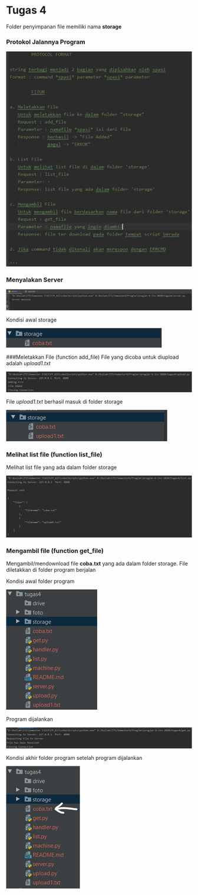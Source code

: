 # Tugas 4

Folder penyimpanan file memiliki nama **storage**
### Protokol Jalannya Program

![hasil_run](foto/protokol.png)

### Menyalakan Server

![server](foto/server.png)

Kondisi awal storage

![storage](foto/storage_awal.png)


###Meletakkan File (function add_file)
File yang dicoba untuk diupload adalah *upload1.txt*

![upload](foto/upload.png)

File *upload1.txt* berhasil masuk di folder storage

![hasil_upload](foto/upload_hasil.png)

### Melihat list file (function list_file)
Melihat list file yang ada dalam folder storage

![list](foto/list.png)

### Mengambil file (function get_file)
Mengambil/mendownload file **coba.txt** yang ada dalam folder storage. File diletakkan di folder program berjalan

Kondisi awal folder program

![get_awal](foto/get_awal.png)

Program dijalankan

![get](foto/get.png)

Kondisi akhir folder program setelah program dijalankan

![get_akhir](foto/get_akhir.png)

 